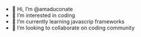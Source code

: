- 👋 Hi, I’m @amaduconate
- 👀 I’m interested in coding
- 🌱 I’m currently learning javascrip frameworks
- 💞️ I’m looking to collaborate on coding community

<!---
amaduconate/amaduconate is a ✨ special ✨ repository because its `README.md` (this file) appears on your GitHub profile.
You can click the Preview link to take a look at your changes.
--->
